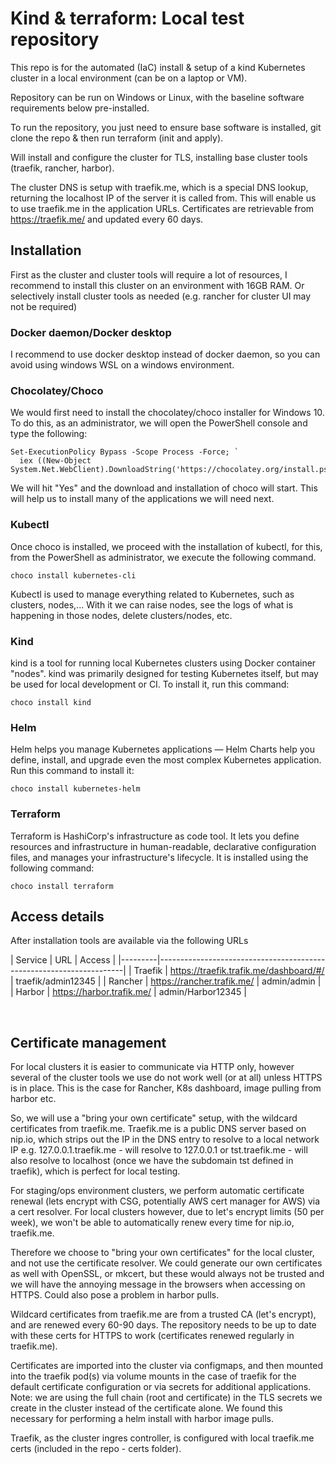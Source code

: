 # Kind & terraform: Local test repository

This repo is for the automated (IaC) install & setup of a kind Kubernetes cluster in a local environment (can be on a laptop or VM).

Repository can be run on Windows or Linux, with the baseline software requirements below pre-installed.

To run the repository, you just need to ensure base software is installed, git clone the repo & then run terraform (init and apply).

Will install and configure the cluster for TLS, installing base cluster tools (traefik, rancher, harbor).

The cluster DNS is setup with traefik.me, which is a special DNS lookup, returning the localhost IP of the server it is called from.
This will enable us to use traefik.me in the application URLs.
Certificates are retrievable from https://traefik.me/ and updated every 60 days.

## Installation

First as the cluster and cluster tools will require a lot of resources, I recommend to install this cluster on an environment with 16GB RAM. Or selectively install cluster tools as needed (e.g. rancher for cluster UI may not be required)
### Docker daemon/Docker desktop
I recommend to use docker desktop instead of docker daemon, so you can avoid using windows WSL on a windows environment.

### Chocolatey/Choco
We would first need to install the chocolatey/choco installer for Windows 10. To do this, as an administrator, we will open the PowerShell console and type the following:

```
Set-ExecutionPolicy Bypass -Scope Process -Force; `
  iex ((New-Object System.Net.WebClient).DownloadString('https://chocolatey.org/install.ps1'))
```
We will hit "Yes" and the download and installation of choco will start.
This will help us to install many of the applications we will need next.
### Kubectl
Once choco is installed, we proceed with the installation of kubectl, for this, from the PowerShell as administrator, we execute the following command.
```
choco install kubernetes-cli
```
Kubectl is used to manage everything related to Kubernetes, such as clusters, nodes,... With it we can raise nodes, see the logs of what is happening in those nodes, delete clusters/nodes, etc.
### Kind
kind is a tool for running local Kubernetes clusters using Docker container "nodes". kind was primarily designed for testing Kubernetes itself, but may be used for local development or CI. To install it, run this command:
```
choco install kind
```
### Helm
Helm helps you manage Kubernetes applications — Helm Charts help you define, install, and upgrade even the most complex Kubernetes application. Run this command to install it:
```
choco install kubernetes-helm
```
### Terraform
Terraform is HashiCorp's infrastructure as code tool. It lets you define resources and infrastructure in human-readable, declarative configuration files, and manages your infrastructure's lifecycle. It is installed using the following command:
```
choco install terraform
```

## Access details
After installation tools are available via the following URLs

| Service | URL  			      		                         | Access               |
|---------|---------------------------------------------------------------------|
| Traefik | https://traefik.trafik.me/dashboard/#/ 		   | traefik/admin12345   |
| Rancher | https://rancher.trafik.me/                   | admin/admin          |
| Harbor  | https://harbor.trafik.me/ 	                 | admin/Harbor12345    |


<br />

## Certificate management
For local clusters it is easier to communicate via HTTP only, however several of the cluster tools we use do not work well (or at all) unless HTTPS is in place. This is the case for Rancher, K8s dashboard, image pulling from harbor etc.

So, we will use a "bring your own certificate" setup, with the wildcard certificates from traefik.me. Traefik.me is a public DNS server based on nip.io, which strips out the IP in the DNS entry to resolve to a local network IP e.g. 127.0.0.1.traefik.me - will resolve to 127.0.0.1 or tst.traefik.me - will also resolve to localhost (once we have the subdomain tst defined in traefik), which is perfect for local testing.

For staging/ops environment clusters, we perform automatic certificate renewal (lets encrypt with CSG, potentially AWS cert manager for AWS) via a cert resolver. For local clusters however, due to let's encrypt limits (50 per week), we won't be able to automatically renew every time for nip.io, traefik.me.

Therefore we choose to "bring your own certificates" for the local cluster, and not use the certificate resolver. We could generate our own certificates as well with OpenSSL, or mkcert, but these would always not be trusted and we will have the annoying message in the browsers when accessing on HTTPS. Could also pose a problem in harbor pulls.

Wildcard certificates from traefik.me are from a trusted CA (let's encrypt), and are renewed every 60-90 days. The repository needs to be up to date with these certs for HTTPS to work (certificates renewed regularly in traefik.me).

Certificates are imported into the cluster via configmaps, and then mounted into the traefik pod(s) via volume mounts in the case of traefik for the default certificate configuration or via secrets for additional applications. Note: we are using the full chain (root and certificate) in the TLS secrets we create in the cluster instead of the certificate alone. We found this necessary for performing a helm install with harbor image pulls.

Traefik, as the cluster ingres controller, is configured with local traefik.me certs (included in the repo - certs folder).
